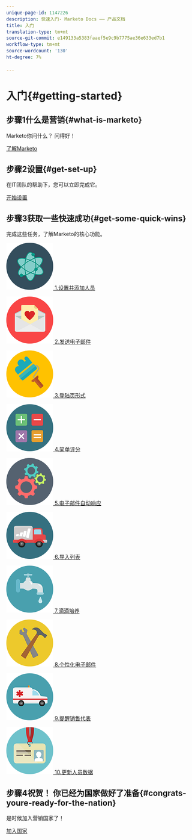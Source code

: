 ```yaml
---
unique-page-id: 1147226
description: 快速入门- Marketo Docs —— 产品文档
title: 入门
translation-type: tm+mt
source-git-commit: e149133a5383faaef5e9c9b7775ae36e633ed7b1
workflow-type: tm+mt
source-wordcount: '130'
ht-degree: 7%

---
```



# 入门{#getting-started}

## 步骤1什么是营销{#what-is-marketo}

Marketo你问什么？ 问得好！

[了解Marketo](/help/marketo/getting-started/what-is-marketo.md)

## 步骤2设置{#get-set-up}

在IT团队的帮助下，您可以立即完成它。

[开始设置](/help/marketo/getting-started/setup-steps.md)

## 步骤3获取一些快速成功{#get-some-quick-wins}

完成这些任务，了解Marketo的核心功能。

[![](/help/marketo/getting-started/assets/getting-started-1.png) 1.设置并添加人员](https://docs.marketo.com/pages/viewpage.action?pageId=2359351)

[![](/help/marketo/getting-started/assets/getting-started-2.png) 2.发送电子邮件](getting-started/quick-wins/send-an-email.md)

[![](/help/marketo/getting-started/assets/getting-started-3.png) 3.登陆页形式](getting-started/quick-wins/landing-page-with-a-form.md)

[![](/help/marketo/getting-started/assets/getting-started-4.png) 4.简单评分](getting-started/quick-wins/simple-scoring.md)

[![](/help/marketo/getting-started/assets/getting-started-5.png) 5.电子邮件自动响应](getting-started/quick-wins/email-auto-response.md)

[![](/help/marketo/getting-started/assets/getting-started-6.png) 6.导入列表](getting-started/quick-wins/import-a-list-of-people.md)

[![](/help/marketo/getting-started/assets/getting-started-7.png) 7.滴滴培养](getting-started/quick-wins/drip-drip-nurture.md)

[![](/help/marketo/getting-started/assets/getting-started-8.png) 8.个性化电子邮件](getting-started/quick-wins/personalize-an-email.md)

[![](/help/marketo/getting-started/assets/getting-started-9.png) 9.提醒销售代表](getting-started/quick-wins/alert-the-sales-rep.md)

[![](/help/marketo/getting-started/assets/getting-started-10.png) 10.更新人员数据](getting-started/quick-wins/update-person-data.md)

## 步骤4祝贺！ 你已经为国家做好了准备{#congrats-youre-ready-for-the-nation}

是时候加入营销国家了！

[加入国家](https://nation.marketo.com)
